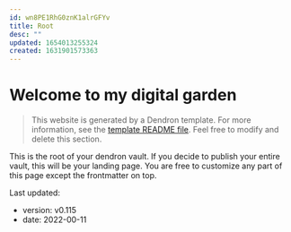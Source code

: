 ```yaml
---
id: wn8PE1RhG0znK1alrGFYv
title: Root
desc: ""
updated: 1654013255324
created: 1631901573363
---
```


# Welcome to my digital garden

> This website is generated by a Dendron template. For more information, see the [template README file](https://github.com/dendronhq/template.publish.github-action/). Feel free to modify and delete this section.

This is the root of your dendron vault. If you decide to publish your entire vault, this will be your landing page. You are free to customize any part of this page except the frontmatter on top.

Last updated:

- version: v0.115
- date: 2022-00-11
